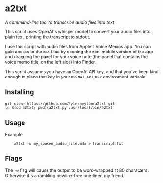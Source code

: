 # a2txt

*A command-line tool to transcribe audio files into text*

This script uses OpenAI's whisper model to convert your audio files into plain
text, printing the transcript to stdout.

I use this script with audio files from Apple's Voice Memos app. You can gain
access to the `m4a` files by opening the non-mobile version of the app and
dragging the panel for your voice note (the panel
that contains the voice memo title, on the left side) into Finder.

This script assumes you have an OpenAI API key, and that you've been kind enough
to place that key in your `OPENAI_API_KEY` environment variable.

## Installing

```
git clone https://github.com/tylerneylon/a2txt.git
ln $(cd a2txt; pwd)/a2txt.py /usr/local/bin/a2txt
```

## Usage

Example:

        a2txt -w my_spoken_audio_file.m4a > transcript.txt

## Flags

The `-w` flag will cause the output to be word-wrapped at 80 characters.
Otherwise it's a rambling newline-free one-liner, my friend.

